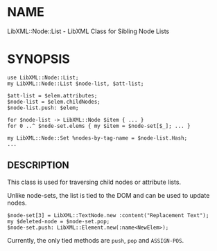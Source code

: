 NAME
====

LibXML::Node::List - LibXML Class for Sibling Node Lists

SYNOPSIS
========

    use LibXML::Node::List;
    my LibXML::Node::List $node-list, $att-list;

    $att-list = $elem.attributes;
    $node-list = $elem.childNodes;
    $node-list.push: $elem;

    for $node-list -> LibXML::Node $item { ... }
    for 0 ..^ $node-set.elems { my $item = $node-set[$_]; ... }

    my LibXML::Node::Set %nodes-by-tag-name = $node-list.Hash;
    ...

DESCRIPTION
-----------

This class is used for traversing child nodes or attribute lists.

Unlike node-sets, the list is tied to the DOM and can be used to update nodes.

    $node-set[3] = LibXML::TextNode.new :content("Replacement Text");
    my $deleted-node = $node-set.pop;
    $node-set.push: LibXML::Element.new(:name<NewElem>);

Currently, the only tied methods are `push`, `pop` and `ASSIGN-POS`.

